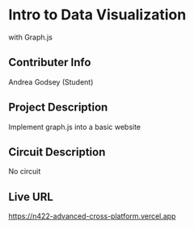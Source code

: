 # Intro to Data Visualization

with Graph.js

## Contributer Info

Andrea Godsey (Student)

## Project Description

Implement graph.js into a basic website

## Circuit Description

No circuit

## Live URL

https://n422-advanced-cross-platform.vercel.app
